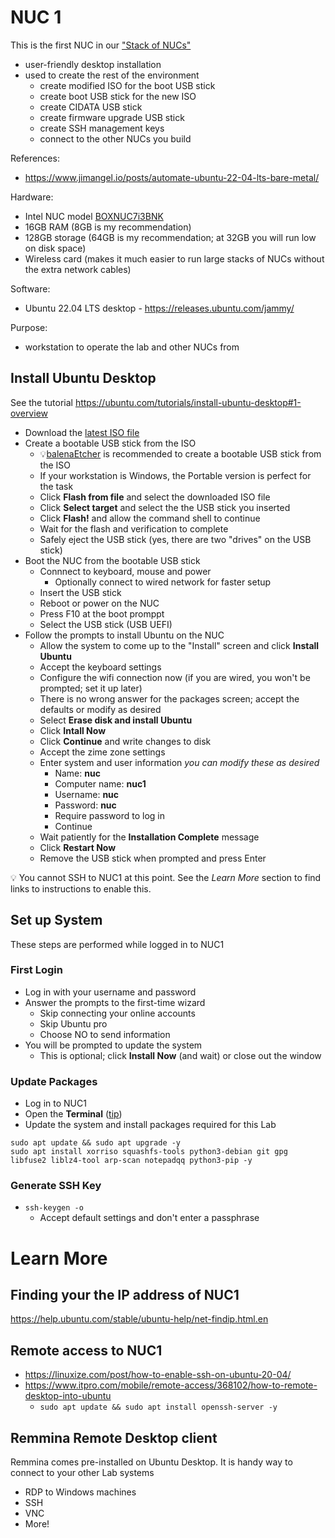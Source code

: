 # NUC 1

This is the first NUC in our ["Stack of NUCs"](https://www.unclenuc.com/lab:stack_of_nucs:start)
- user-friendly desktop installation
- used to create the rest of the environment
  - create modified ISO for the boot USB stick
  - create boot USB stick for the new ISO
  - create CIDATA USB stick
  - create firmware upgrade USB stick
  - create SSH management keys
  - connect to the other NUCs you build

References:
- https://www.jimangel.io/posts/automate-ubuntu-22-04-lts-bare-metal/

Hardware:
- Intel NUC model [BOXNUC7i3BNK](https://ark.intel.com/content/www/us/en/ark/products/95069/intel-nuc-kit-nuc7i3bnk.html)
- 16GB RAM (8GB is my recommendation)
- 128GB storage (64GB is my recommendation; at 32GB you will run low on disk space)
- Wireless card (makes it much easier to run large stacks of NUCs without the extra network cables)

Software:
- Ubuntu 22.04 LTS desktop - https://releases.ubuntu.com/jammy/

Purpose:
- workstation to operate the lab and other NUCs from

## Install Ubuntu Desktop
See the tutorial https://ubuntu.com/tutorials/install-ubuntu-desktop#1-overview
- Download the [latest ISO file](https://ubuntu.com/download/desktop)
- Create a bootable USB stick from the ISO
  - 💡[balenaEtcher](https://etcher.balena.io/#download-etcher) is recommended to create a bootable USB stick from the ISO
  - If your workstation is Windows, the Portable version is perfect for the task
  - Click **Flash from file** and select the downloaded ISO file
  - Click **Select target** and select the the USB stick you inserted
  - Click **Flash!** and allow the command shell to continue
  - Wait for the flash and verification to complete
  - Safely eject the USB stick (yes, there are two "drives" on the USB stick)
- Boot the NUC from the bootable USB stick
  - Connnect to keyboard, mouse and power
    - Optionally connect to wired network for faster setup
  - Insert the USB stick
  - Reboot or power on the NUC
  - Press F10 at the boot promppt
  - Select the USB stick (USB UEFI)
- Follow the prompts to install Ubuntu on the NUC
  - Allow the system to come up to the "Install" screen and click **Install Ubuntu**
  - Accept the keyboard settings
  - Configure the wifi connection now (if you are wired, you won't be prompted; set it up later)
  - There is no wrong answer for the packages screen; accept the defaults or modify as desired
  - Select **Erase disk and install Ubuntu**
  - Click **Intall Now**
  - Click **Continue** and write changes to disk
  - Accept the zime zone settings
  - Enter system and user information *you can modify these as desired*
    - Name: **nuc**
    - Computer name: **nuc1**
    - Username: **nuc**
    - Password: **nuc**
    - Require password to log in
    - Continue
  - Wait patiently for the **Installation Complete** message
  - Click **Restart Now**
  - Remove the USB stick when prompted and press Enter

💡 You cannot SSH to NUC1 at this point. See the *Learn More* section to find links to instructions to enable this.

## Set up System
These steps are performed while logged in to NUC1

### First Login
- Log in with your username and password
- Answer the prompts to the first-time wizard
  - Skip connecting your online accounts
  - Skip Ubuntu pro
  - Choose NO to send information
- You will be prompted to update the system
  - This is optional; click **Install Now** (and wait) or close out the window

### Update Packages
- Log in to NUC1
- Open the **Terminal** ([tip](https://www.wikihow.com/Open-a-Terminal-Window-in-Ubuntu))
- Update the system and install packages required for this Lab
~~~~
sudo apt update && sudo apt upgrade -y
sudo apt install xorriso squashfs-tools python3-debian git gpg libfuse2 liblz4-tool arp-scan notepadqq python3-pip -y
~~~~

### Generate SSH Key
- `ssh-keygen -o`
  - Accept default settings and don't enter a passphrase

# Learn More
## Finding your the IP address of NUC1
https://help.ubuntu.com/stable/ubuntu-help/net-findip.html.en
## Remote access to NUC1
- https://linuxize.com/post/how-to-enable-ssh-on-ubuntu-20-04/
- https://www.itpro.com/mobile/remote-access/368102/how-to-remote-desktop-into-ubuntu
  - `sudo apt update && sudo apt install openssh-server -y`
## Remmina Remote Desktop client
Remmina comes pre-installed on Ubuntu Desktop. It is handy way to connect to your other Lab systems
- RDP to Windows machines
- SSH
- VNC
- More!
